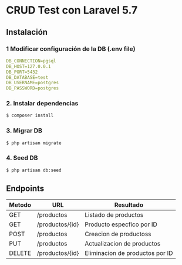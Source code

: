 # CRUD Test con Laravel 5.7

## Instalación

### 1 Modificar configuración de la DB (.env file)

```yaml
DB_CONNECTION=pgsql
DB_HOST=127.0.0.1
DB_PORT=5432
DB_DATABASE=test
DB_USERNAME=postgres
DB_PASSWORD=postgres
```

### 2. Instalar dependencias
```bash 
$ composer install
```

### 3. Migrar DB
```bash 
$ php artisan migrate
```

### 4. Seed DB
```bash 
$ php artisan db:seed
```

## Endpoints
Metodo | URL | Resultado
-- | -- | --
GET | /productos | Listado de productos
GET | /productos/{id} | Producto especfico por ID
POST | /productos | Creacion de productoss
PUT | /productos | Actualizacion de productos
DELETE | /productos/{id} | Eliminacion de productos por ID


